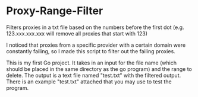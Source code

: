# Proxy-Range-Filter
Filters proxies in a txt file based on the numbers before the first dot (e.g. 123.xxx.xxx.xxx will remove all proxies that start with 123)

I noticed that proxies from a specific provider with a certain domain were constantly failing, so I made this script to filter out the failing proxies.

This is my first Go project. It takes in an input for the file name (which should be placed in the same directory as the go program) and the range to delete.
The output is a text file named "test.txt" with the filtered output. There is an example "test.txt" attached that you may use to test the program.

